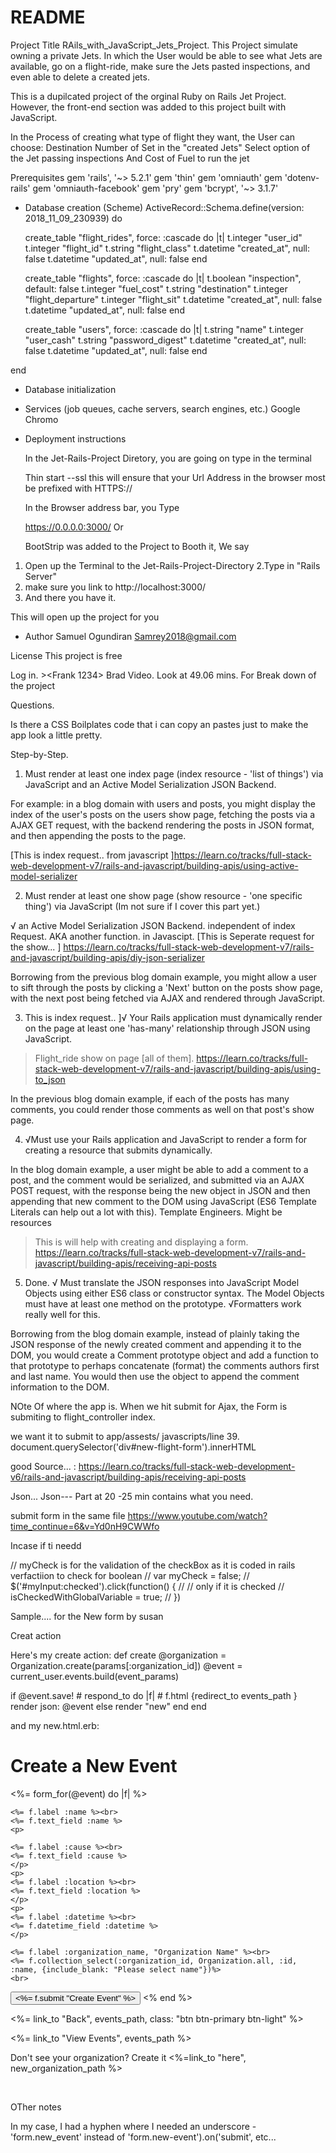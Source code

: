 # README


Project Title
 RAils_with_JavaScript_Jets_Project.
  This Project simulate owning a private Jets. In which the User would be able to see what Jets are available, go on a flight-ride, make sure the Jets pasted inspections, and even able to delete a created jets.
  
   This is a dupilcated project of the orginal Ruby on Rails Jet Project. However, the front-end section was added to this project built with JavaScript. 


  In the Process of creating what type of flight they want, the User can choose:
   Destination
   Number of Set in the "created Jets"
   Select option of the Jet passing inspections
   And Cost of Fuel to run the jet
  

 Prerequisites
  gem 'rails', '~> 5.2.1'
  gem 'thin'
  gem 'omniauth'
  gem 'dotenv-rails'
  gem 'omniauth-facebook'
  gem 'pry'
   gem 'bcrypt', '~> 3.1.7'


* Database creation (Scheme)
ActiveRecord::Schema.define(version: 2018_11_09_230939) do

  create_table "flight_rides", force: :cascade do |t|
    t.integer "user_id"
    t.integer "flight_id"
    t.string "flight_class"
    t.datetime "created_at", null: false
    t.datetime "updated_at", null: false
  end

  create_table "flights", force: :cascade do |t|
    t.boolean "inspection", default: false
    t.integer "fuel_cost"
    t.string "destination"
    t.integer "flight_departure"
    t.integer "flight_sit"
    t.datetime "created_at", null: false
    t.datetime "updated_at", null: false
  end

  create_table "users", force: :cascade do |t|
    t.string "name"
    t.integer "user_cash"
    t.string "password_digest"
    t.datetime "created_at", null: false
    t.datetime "updated_at", null: false
  end

end

* Database initialization


* Services (job queues, cache servers, search engines, etc.)
   Google Chromo

* Deployment instructions

  In the Jet-Rails-Project Diretory,  you are going on type in the terminal

  Thin start --ssl 
   this will ensure that your Url Address in the browser most be prefixed with HTTPS://

   In the Browser address bar, you Type

   https://0.0.0.0:3000/ Or

   BootStrip was added to the Project
    to Booth it, We say

 1. Open up the Terminal to the     Jet-Rails-Project-Directory
 2.Type in "Rails Server"
 3. make sure you link to http://localhost:3000/
 4. And there you have it.

   This will open up the project for you

 * Author
 Samuel Ogundiran
 Samrey2018@gmail.com

 License
This project is free




Log in. ><Frank 1234>
Brad Video. Look at 49.06 mins. For Break down of the project

Questions.

 Is there a CSS Boilplates code that i can copy an pastes just to make the app look a little pretty.

 Step-by-Step. 
1.	 Must render at least one index page (index resource - 'list of things') via JavaScript and an Active Model Serialization JSON Backend.

 For example: in a blog domain with users and posts, you might display the index of the user's posts on the users show page, fetching the posts via a AJAX GET request, with the backend rendering the posts in JSON format, and then appending the posts to the page.

[This is index request.. from javascript ]https://learn.co/tracks/full-stack-web-development-v7/rails-and-javascript/building-apis/using-active-model-serializer

2.	Must render at least one show page (show resource - 'one specific thing') via JavaScript  (Im not sure if I cover this part yet.)

√ an Active Model Serialization JSON Backend.
independent of index Request. AKA another function. in Javascipt. 
[This is Seperate  request for the show... ] https://learn.co/tracks/full-stack-web-development-v7/rails-and-javascript/building-apis/diy-json-serializer

Borrowing from the previous blog domain example, you might allow a user to sift through the posts by clicking a 'Next' button on the posts show page, with the next post being fetched via AJAX and rendered through JavaScript.

3.	This is index request.. ]√ Your Rails application must dynamically render on the page at least one 'has-many' relationship through JSON using JavaScript.

> Flight_ride show on page [all of them].  https://learn.co/tracks/full-stack-web-development-v7/rails-and-javascript/building-apis/using-to_json
 > 
In the previous blog domain example, if each of the posts has many comments, you could render those comments as well on that post's show page.

4. 	√Must use your Rails application and JavaScript to render a form for creating a resource that submits dynamically.


In the blog domain example, a user might be able to add a comment to a post, and the comment would be serialized, and submitted via an AJAX POST request, with the response being the new object in JSON and then appending that new comment to the DOM using JavaScript (ES6 Template Literals can help out a lot with this).
Template Engineers. Might be resources
> This is will help with creating and displaying a form.
> https://learn.co/tracks/full-stack-web-development-v7/rails-and-javascript/building-apis/receiving-api-posts

5. Done.	√ Must translate the JSON responses into JavaScript Model Objects using either ES6 class or constructor syntax. The Model Objects must have at least one method on the prototype. 
√Formatters work really well for this.

Borrowing from the blog domain example, instead of plainly taking the JSON response of the newly created comment and appending it to the DOM, you would create a Comment prototype object and add a function to that prototype to perhaps concatenate (format) the comments authors first and last name. You would then use the object to append the comment information to the DOM.

 NOte Of where the app is.
  When we hit submit for Ajax, the Form is submiting to flight_controller index.

  we want it to submit to app/assests/ javascripts/line 39.  document.querySelector('div#new-flight-form').innerHTML

  good Source... : https://learn.co/tracks/full-stack-web-development-v6/rails-and-javascript/building-apis/receiving-api-posts


  Json...
  Json--- Part at 20 -25 min contains what you need.

submit form in the same file
  https://www.youtube.com/watch?time_continue=6&v=Yd0nH9CWWfo




  Incase if ti needd

//  myCheck is for the validation of the checkBox as it is coded in rails verfactiion to check for boolean
// var myCheck = false;
// $('#myInput:checked').click(function() {
//    // only if it is checked
//    isCheckedWithGlobalVariable = true;
// })





Sample.... for the New form by susan

 Creat action

Here's my create action: def create
   @organization = Organization.create(params[:organization_id])
   @event = current_user.events.build(event_params)

   if @event.save!
     # respond_to do |f|
     #    f.html {redirect_to events_path }
        render json: @event
   else
      render "new"
    end
 end
 >>>>>>>>>>>

and my new.html.erb: <div id="new-js-event"></div>

<h1>Create a New Event</h1>
<div id="js-new-event">
    <%= form_for(@event) do |f| %>

    <%= f.label :name %><br>
    <%= f.text_field :name %>
    <p>

    <%= f.label :cause %><br>
    <%= f.text_field :cause %>
    </p>
    <p>
    <%= f.label :location %><br>
    <%= f.text_field :location %>
    </p>
    <p>
    <%= f.label :datetime %><br>
    <%= f.datetime_field :datetime %>
    </p>
    
    <%= f.label :organization_name, "Organization Name" %><br>
    <%= f.collection_select(:organization_id, Organization.all, :id, :name, {include_blank: "Please select name"})%>
    <br>
</div>
    <button class="new-event">    
    <%= f.submit "Create Event" %><br />
    </button>
<% end %>

<p>
<%= link_to "Back", events_path, class: "btn btn-primary btn-light" %></p>    
<p><%= link_to "View Events", events_path %></p>
<p> Don't see your organization? Create it <%=link_to "here", new_organization_path %></p>
<br />

OTher notes

In my case, I had a hyphen where I needed an underscore - 'form.new_event' instead of 'form.new-event').on('submit', etc...